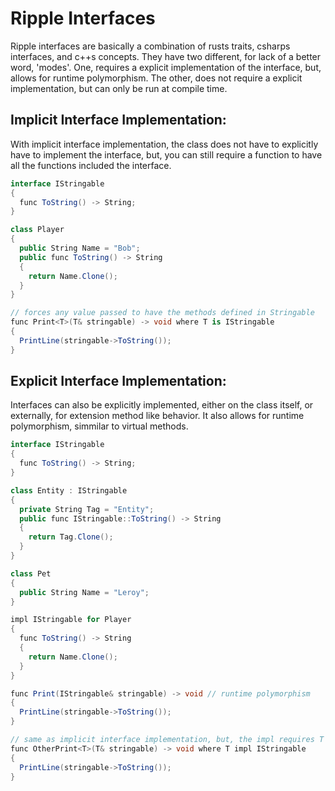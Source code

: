 # Ripple Interfaces
Ripple interfaces are basically a combination of rusts traits, csharps interfaces, and c++s concepts. They have two different, for lack of a better word, 'modes'. One, requires a explicit implementation of the interface, but, allows for runtime polymorphism. The other, does not require a explicit implementation, but can only be run at compile time.

## Implicit Interface Implementation:
With implicit interface implementation, the class does not have to explicitly have to implement the interface, but, you can still require a function to have all the functions included the interface.

```cs
interface IStringable
{
  func ToString() -> String;
}

class Player
{
  public String Name = "Bob";
  public func ToString() -> String
  {
    return Name.Clone();
  }
}

// forces any value passed to have the methods defined in Stringable
func Print<T>(T& stringable) -> void where T is IStringable
{
  PrintLine(stringable->ToString());
}
```

## Explicit Interface Implementation:
Interfaces can also be explicitly implemented, either on the class itself, or externally, for extension method like behavior. It also allows for runtime polymorphism, simmilar to virtual methods.

```cs
interface IStringable
{
  func ToString() -> String;
}

class Entity : IStringable
{
  private String Tag = "Entity";
  public func IStringable::ToString() -> String
  {
    return Tag.Clone();
  }
}

class Pet
{
  public String Name = "Leroy";
}

impl IStringable for Player
{
  func ToString() -> String
  {
    return Name.Clone();
  }
}

func Print(IStringable& stringable) -> void // runtime polymorphism
{
  PrintLine(stringable->ToString());
}

// same as implicit interface implementation, but, the impl requires T to explicitly implement IStringable
func OtherPrint<T>(T& stringable) -> void where T impl IStringable
{
  PrintLine(stringable->ToString());
}
```
